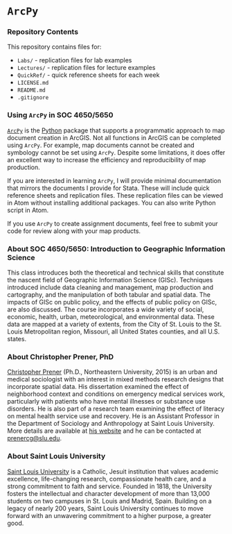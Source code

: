 # `ArcPy`

### Repository Contents
This repository contains files for:
-   `Labs/` - replication files for lab examples
-   `Lectures/` - replication files for lecture examples
-   `QuickRef/` - quick reference sheets for each week
-   `LICENSE.md`
-   `README.md`
-   `.gitignore`

### Using `ArcPy` in SOC 4650/5650
[`ArcPy`](http://pro.arcgis.com/en/pro-app/arcpy/get-started/what-is-arcpy-.htm) is the [Python](https://www.python.org) package that supports a programmatic approach to map document creation in ArcGIS. Not all functions in ArcGIS can be completed using `ArcPy`. For example, map documents cannot be created and symbology cannot be set using `ArcPy`. Despite some limitations, it does offer an excellent way to increase the efficiency and reproducibility of map production.

If you are interested in learning `ArcPy`, I will provide minimal documentation that mirrors the documents I provide for Stata. These will include quick reference sheets and replication files. These replication files can be viewed in Atom without installing additional packages. You can also write Python script in Atom.

If you use `ArcPy` to create assignment documents, feel free to submit your code for review along with your map products.

### About SOC 4650/5650: Introduction to Geographic Information Science
This class introduces both the theoretical and technical skills that constitute the nascent field of Geographic Information Science (GISc). Techniques introduced include data cleaning and management, map production and cartography, and the manipulation of both tabular and spatial data. The impacts of GISc on public policy, and the effects of public policy on GISc, are also discussed. The course incorporates a wide variety of social, economic, health, urban, meteorological, and environmental data. These data are mapped at a variety of extents, from the City of St. Louis to the St. Louis Metropolitan region, Missouri, all United States counties, and all U.S. states.

### About Christopher Prener, PhD
[Christopher Prener](http://chrisprener.net) (Ph.D., Northeastern University, 2015) is an urban and medical sociologist with an interest in mixed methods research designs that incorporate spatial data. His dissertation examined the effect of neighborhood context and conditions on emergency medical services work, particularly with patients who have mental illnesses or substance use disorders. He is also part of a research team examining the effect of literacy on mental health service use and recovery. He is an Assistant Professor in the Department of Sociology and Anthropology at Saint Louis University. More details are available at [his website](http://www.chrisprener.net) and he can be contacted at [prenercg@slu.edu](mailto:prenercg@slu.edu).

### About Saint Louis University
[Saint Louis University](http://wwww.slu.edu) is a Catholic, Jesuit institution that values academic excellence, life-changing research, compassionate health care, and a strong commitment to faith and service. Founded in 1818, the University fosters the intellectual and character development of more than 13,000 students on two campuses in St. Louis and Madrid, Spain. Building on a legacy of nearly 200 years, Saint Louis University continues to move forward with an unwavering commitment to a higher purpose, a greater good.
